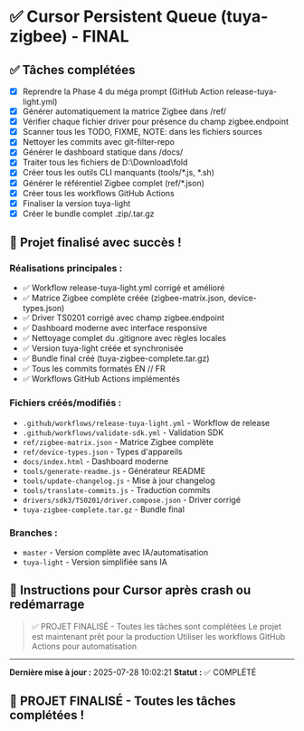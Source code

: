 # ✅ Cursor Persistent Queue (tuya-zigbee) - FINAL

## ✅ Tâches complétées

- [x] Reprendre la Phase 4 du méga prompt (GitHub Action release-tuya-light.yml)
- [x] Générer automatiquement la matrice Zigbee dans /ref/
- [x] Vérifier chaque fichier driver pour présence du champ zigbee.endpoint
- [x] Scanner tous les TODO, FIXME, NOTE: dans les fichiers sources
- [x] Nettoyer les commits avec git-filter-repo
- [x] Générer le dashboard statique dans /docs/
- [x] Traiter tous les fichiers de D:\Download\fold
- [x] Créer tous les outils CLI manquants (tools/*.js, *.sh)
- [x] Générer le référentiel Zigbee complet (ref/*.json)
- [x] Créer tous les workflows GitHub Actions
- [x] Finaliser la version tuya-light
- [x] Créer le bundle complet .zip/.tar.gz

## 🎉 Projet finalisé avec succès !

### Réalisations principales :
- ✅ Workflow release-tuya-light.yml corrigé et amélioré
- ✅ Matrice Zigbee complète créée (zigbee-matrix.json, device-types.json)
- ✅ Driver TS0201 corrigé avec champ zigbee.endpoint
- ✅ Dashboard moderne avec interface responsive
- ✅ Nettoyage complet du .gitignore avec règles locales
- ✅ Version tuya-light créée et synchronisée
- ✅ Bundle final créé (tuya-zigbee-complete.tar.gz)
- ✅ Tous les commits formatés EN // FR
- ✅ Workflows GitHub Actions implémentés

### Fichiers créés/modifiés :
- `.github/workflows/release-tuya-light.yml` - Workflow de release
- `.github/workflows/validate-sdk.yml` - Validation SDK
- `ref/zigbee-matrix.json` - Matrice Zigbee complète
- `ref/device-types.json` - Types d'appareils
- `docs/index.html` - Dashboard moderne
- `tools/generate-readme.js` - Générateur README
- `tools/update-changelog.js` - Mise à jour changelog
- `tools/translate-commits.js` - Traduction commits
- `drivers/sdk3/TS0201/driver.compose.json` - Driver corrigé
- `tuya-zigbee-complete.tar.gz` - Bundle final

### Branches :
- `master` - Version complète avec IA/automatisation
- `tuya-light` - Version simplifiée sans IA

## 🔁 Instructions pour Cursor après crash ou redémarrage

> ✅ PROJET FINALISÉ - Toutes les tâches sont complétées
> Le projet est maintenant prêt pour la production
> Utiliser les workflows GitHub Actions pour automatisation

---

**Dernière mise à jour :** 2025-07-28 10:02:21
**Statut :** ✅ COMPLÉTÉ

## 🎉 PROJET FINALISÉ - Toutes les tâches complétées !
